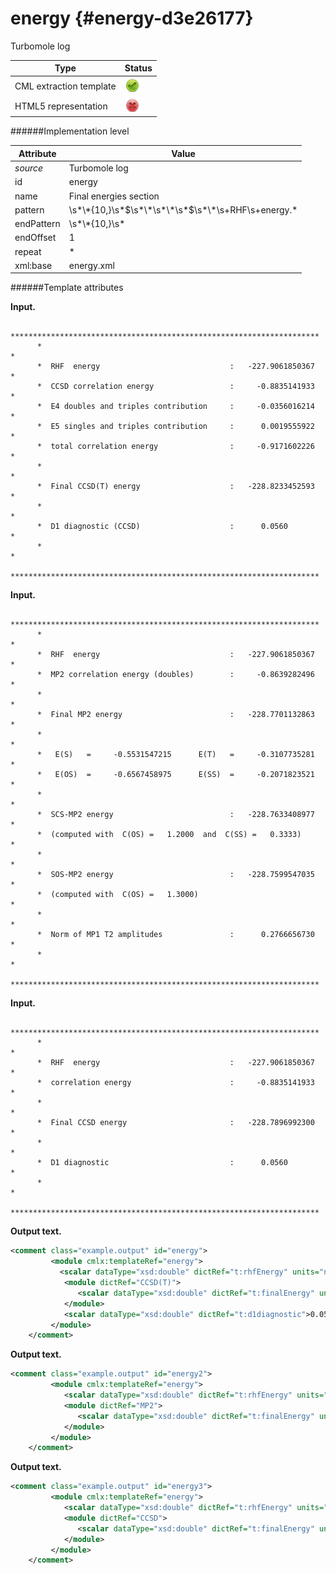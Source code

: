 # energy {#energy-d3e26177}

Turbomole log


| Type                                                                                                                                                | Status                                                                                                                                              |
|----|----|
| CML extraction template                                                                                                                             | ![](/imgs/Total.png)                                                                                                                                |
| HTML5 representation                                                                                                                                | ![](/imgs/None.png)                                                                                                                                 |

######Implementation level

| Attribute                                                                                                                                           | Value                                                                                                                                               |
|----|----|
| *source*                                                                                                                                            | Turbomole log                                                                                                                                       |
| id                                                                                                                                                  | energy                                                                                                                                              |
| name                                                                                                                                                | Final energies section                                                                                                                              |
| pattern                                                                                                                                             | \\s\*\\\*{10,}\\s\*\$\\s\*\\\*\\s\*\\\*\\s\*\$\\s\*\\\*\\s+RHF\\s+energy.\*                                                                         |
| endPattern                                                                                                                                          | \\s\*\\\*{10,}\\s\*                                                                                                                                 |
| endOffset                                                                                                                                           | 1                                                                                                                                                   |
| repeat                                                                                                                                              | \*                                                                                                                                                  |
| xml:base                                                                                                                                            | energy.xml                                                                                                                                          |

######Template attributes

**Input.**

          *********************************************************************
          *                                                                   *
          *  RHF  energy                             :   -227.9061850367      *
          *  CCSD correlation energy                 :     -0.8835141933      *
          *  E4 doubles and triples contribution     :     -0.0356016214      *
          *  E5 singles and triples contribution     :      0.0019555922      *
          *  total correlation energy                :     -0.9171602226      *
          *                                                                   *
          *  Final CCSD(T) energy                    :   -228.8233452593      *
          *                                                                   *
          *  D1 diagnostic (CCSD)                    :      0.0560            *
          *                                                                   *
          *********************************************************************
        

**Input.**

          *********************************************************************
          *                                                                   *
          *  RHF  energy                             :   -227.9061850367      *
          *  MP2 correlation energy (doubles)        :     -0.8639282496      *
          *                                                                   *
          *  Final MP2 energy                        :   -228.7701132863      *
          *                                                                   *
          *   E(S)   =     -0.5531547215      E(T)   =     -0.3107735281      *
          *   E(OS)  =     -0.6567458975      E(SS)  =     -0.2071823521      *
          *                                                                   *
          *  SCS-MP2 energy                          :   -228.7633408977      *
          *  (computed with  C(OS) =   1.2000  and  C(SS) =   0.3333)         *
          *                                                                   *
          *  SOS-MP2 energy                          :   -228.7599547035      *
          *  (computed with  C(OS) =   1.3000)                                *
          *                                                                   *
          *  Norm of MP1 T2 amplitudes               :      0.2766656730      *
          *                                                                   *
          ********************************************************************* 
        

**Input.**

          *********************************************************************
          *                                                                   *
          *  RHF  energy                             :   -227.9061850367      *
          *  correlation energy                      :     -0.8835141933      *
          *                                                                   *
          *  Final CCSD energy                       :   -228.7896992300      *
          *                                                                   *
          *  D1 diagnostic                           :      0.0560            *
          *                                                                   *
          ********************************************************************* 
        

**Output text.**

```xml
<comment class="example.output" id="energy">
         <module cmlx:templateRef="energy">
           <scalar dataType="xsd:double" dictRef="t:rhfEnergy" units="nonsi:hartree">-227.9061850367</scalar>
            <module dictRef="CCSD(T)">
               <scalar dataType="xsd:double" dictRef="t:finalEnergy" units="nonsi:hartree">-228.8233452593</scalar>
            </module>
            <scalar dataType="xsd:double" dictRef="t:d1diagnostic">0.0560</scalar>
         </module>
    </comment>
```

**Output text.**

```xml
<comment class="example.output" id="energy2">
         <module cmlx:templateRef="energy">
            <scalar dataType="xsd:double" dictRef="t:rhfEnergy" units="nonsi:hartree">-227.9061850367</scalar>
            <module dictRef="MP2">
               <scalar dataType="xsd:double" dictRef="t:finalEnergy" units="nonsi:hartree">-228.7701132863</scalar>
            </module>
         </module>            
    </comment>
```

**Output text.**

```xml
<comment class="example.output" id="energy3">
         <module cmlx:templateRef="energy">
            <scalar dataType="xsd:double" dictRef="t:rhfEnergy" units="nonsi:hartree">-227.9061850367</scalar>
            <module dictRef="CCSD">
               <scalar dataType="xsd:double" dictRef="t:finalEnergy" units="nonsi:hartree">-228.7896992300</scalar>
            </module>
         </module>
    </comment>
```
